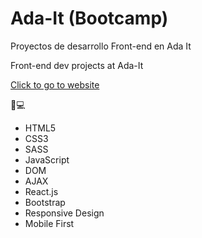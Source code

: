 # Ada-It (Bootcamp)

Proyectos de desarrollo Front-end en Ada It

Front-end dev projects at Ada-It

[Click to go to website](https://irismazzuca.github.io/Ada-It/)

  👩💻
- HTML5
- CSS3
- SASS
- JavaScript
- DOM
- AJAX
- React.js
- Bootstrap
- Responsive Design
- Mobile First
